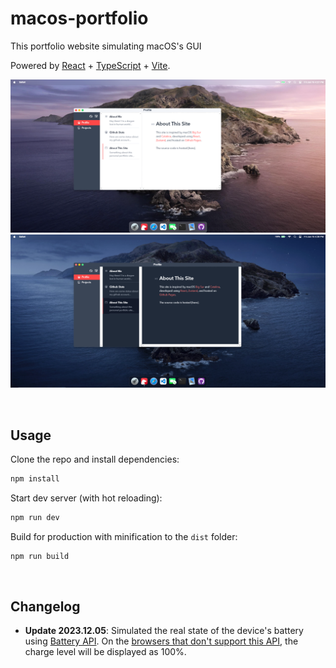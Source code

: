 # macos-portfolio

This portfolio website simulating macOS's GUI

Powered by [React](https://reactjs.org/) + [TypeScript](https://www.typescriptlang.org/) + [Vite](https://vitejs.dev/).

![light mode](./public/screenshots/light.png)
![dark mode](./public/screenshots/dark.png)

&nbsp;

## Usage

Clone the repo and install dependencies:

```bash
npm install
```

Start dev server (with hot reloading):

```bash
npm run dev
```

Build for production with minification to the `dist` folder:

```bash
npm run build
```

&nbsp;

## Changelog

- **Update 2023.12.05**: Simulated the real state of the device's battery using [Battery API](https://developer.mozilla.org/en-US/docs/Web/API/Battery_Status_API). On the [browsers that don't support this API](https://developer.mozilla.org/en-US/docs/Web/API/Battery_Status_API#browser_compatibility), the charge level will be displayed as 100%.

&nbsp;
